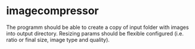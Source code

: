 # imagecompressor

The programm should be able to create a copy of input folder with images into output directory.
Resizing params should be flexible configured (i.e. ratio or final size, image type and quality).
